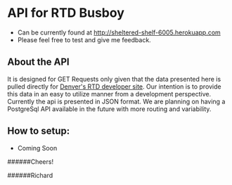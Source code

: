 API for RTD Busboy
==================
* Can be currently found at http://sheltered-shelf-6005.herokuapp.com
* Please feel free to test and give me feedback.

About the API
----------------
It is designed for GET Requests only given that the data presented here is pulled directly for [Denver's RTD developer site](http://www.rtd-denver.com/Developer.shtml). Our intention is to provide this data in an easy to utilize manner from a development perspective. Currently the api is presented in JSON format. We are planning on having a PostgreSql API available in the future with more routing and variability.

How to setup:
-------------
* Coming Soon

######Cheers!

######Richard